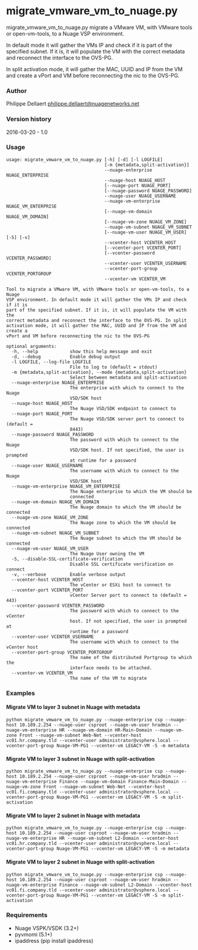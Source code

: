 migrate_vmware_vm_to_nuage.py
=============================
migrate_vmware_vm_to_nuage.py migrate a VMware VM, with VMware tools or open-vm-tools, to a Nuage VSP environment. 

In default mode it will gather the VMs IP and check if it is part of the specified subnet. If it is, it will populate the VM with the correct metadata and reconnect the interface to the OVS-PG. 

In split activation mode, it will gather the MAC, UUID and IP from the VM and create a vPort and VM before reconnecting the nic to the OVS-PG.


### Author ###
Philippe Dellaert <philippe.dellaert@nuagenetworks.net>

### Version history ###
2016-03-20 - 1.0

### Usage ### 
    usage: migrate_vmware_vm_to_nuage.py [-h] [-d] [-l LOGFILE]
                                         [-m {metadata,split-activation}]
                                         --nuage-enterprise NUAGE_ENTERPRISE
                                         --nuage-host NUAGE_HOST
                                         [--nuage-port NUAGE_PORT]
                                         [--nuage-password NUAGE_PASSWORD]
                                         --nuage-user NUAGE_USERNAME
                                         --nuage-vm-enterprise NUAGE_VM_ENTERPRISE
                                         [--nuage-vm-domain NUAGE_VM_DOMAIN]
                                         [--nuage-vm-zone NUAGE_VM_ZONE]
                                         --nuage-vm-subnet NUAGE_VM_SUBNET
                                         [--nuage-vm-user NUAGE_VM_USER] [-S] [-v]
                                         --vcenter-host VCENTER_HOST
                                         [--vcenter-port VCENTER_PORT]
                                         [--vcenter-password VCENTER_PASSWORD]
                                         --vcenter-user VCENTER_USERNAME
                                         --vcenter-port-group VCENTER_PORTGROUP
                                         --vcenter-vm VCENTER_VM

    Tool to migrate a VMware VM, with VMware tools or open-vm-tools, to a Nuage
    VSP environment. In default mode it will gather the VMs IP and check if it is
    part of the specified subnet. If it is, it will populate the VM with the
    correct metadata and reconnect the interface to the OVS-PG. In split
    activation mode, it will gather the MAC, UUID and IP from the VM and create a
    vPort and VM before reconnecting the nic to the OVS-PG

    optional arguments:
      -h, --help            show this help message and exit
      -d, --debug           Enable debug output
      -l LOGFILE, --log-file LOGFILE
                            File to log to (default = stdout)
      -m {metadata,split-activation}, --mode {metadata,split-activation}
                            Select between metadata and split-activation
      --nuage-enterprise NUAGE_ENTERPRISE
                            The enterprise with which to connect to the Nuage
                            VSD/SDK host
      --nuage-host NUAGE_HOST
                            The Nuage VSD/SDK endpoint to connect to
      --nuage-port NUAGE_PORT
                            The Nuage VSD/SDK server port to connect to (default =
                            8443)
      --nuage-password NUAGE_PASSWORD
                            The password with which to connect to the Nuage
                            VSD/SDK host. If not specified, the user is prompted
                            at runtime for a password
      --nuage-user NUAGE_USERNAME
                            The username with which to connect to the Nuage
                            VSD/SDK host
      --nuage-vm-enterprise NUAGE_VM_ENTERPRISE
                            The Nuage enterprise to which the VM should be
                            connected
      --nuage-vm-domain NUAGE_VM_DOMAIN
                            The Nuage domain to which the VM should be connected
      --nuage-vm-zone NUAGE_VM_ZONE
                            The Nuage zone to which the VM should be connected
      --nuage-vm-subnet NUAGE_VM_SUBNET
                            The Nuage subnet to which the VM should be connected
      --nuage-vm-user NUAGE_VM_USER
                            The Nuage User owning the VM
      -S, --disable-SSL-certificate-verification
                            Disable SSL certificate verification on connect
      -v, --verbose         Enable verbose output
      --vcenter-host VCENTER_HOST
                            The vCenter or ESXi host to connect to
      --vcenter-port VCENTER_PORT
                            vCenter Server port to connect to (default = 443)
      --vcenter-password VCENTER_PASSWORD
                            The password with which to connect to the vCenter
                            host. If not specified, the user is prompted at
                            runtime for a password
      --vcenter-user VCENTER_USERNAME
                            The username with which to connect to the vCenter host
      --vcenter-port-group VCENTER_PORTGROUP
                            The name of the distributed Portgroup to which the
                            interface needs to be attached.
      --vcenter-vm VCENTER_VM
                            The name of the VM to migrate

### Examples ###
#### Migrate VM to layer 3 subnet in Nuage with metadata ####
    python migrate_vmware_vm_to_nuage.py --nuage-enterprise csp --nuage-host 10.189.2.254 --nuage-user csproot --nuage-vm-user hradmin --nuage-vm-enterprise HR --nuage-vm-domain HR-Main-Domain --nuage-vm-zone Front --nuage-vm-subnet Web-Net --vcenter-host vc01.hr.company.tld --vcenter-user administrator@vsphere.local --vcenter-port-group Nuage-VM-PG1 --vcenter-vm LEGACY-VM -S -m metadata

#### Migrate VM to layer 3 subnet in Nuage with split-activation ####
    python migrate_vmware_vm_to_nuage.py --nuage-enterprise csp --nuage-host 10.189.2.254 --nuage-user csproot --nuage-vm-user hradmin --nuage-vm-enterprise Finance --nuage-vm-domain Finance-Main-Domain --nuage-vm-zone Front --nuage-vm-subnet Web-Net --vcenter-host vc01.fi.company.tld --vcenter-user administrator@vsphere.local --vcenter-port-group Nuage-VM-PG1 --vcenter-vm LEGACY-VM -S -m split-activation

#### Migrate VM to layer 2 subnet in Nuage with metadata ####
    python migrate_vmware_vm_to_nuage.py --nuage-enterprise csp --nuage-host 10.189.2.254 --nuage-user csproot --nuage-vm-user hradmin --nuage-vm-enterprise HR --nuage-vm-subnet L2-Domain --vcenter-host vc01.hr.company.tld --vcenter-user administrator@vsphere.local --vcenter-port-group Nuage-VM-PG1 --vcenter-vm LEGACY-VM -S -m metadata

#### Migrate VM to layer 2 subnet in Nuage with split-activation ####
    python migrate_vmware_vm_to_nuage.py --nuage-enterprise csp --nuage-host 10.189.2.254 --nuage-user csproot --nuage-vm-user hradmin --nuage-vm-enterprise Finance --nuage-vm-subnet L2-Domain --vcenter-host vc01.fi.company.tld --vcenter-user administrator@vsphere.local --vcenter-port-group Nuage-VM-PG1 --vcenter-vm LEGACY-VM -S -m split-activation

### Requirements ###
* Nuage VSPK/VSDK (3.2+)
* pyvmomi (5.1+)
* ipaddress (pip install ipaddress)